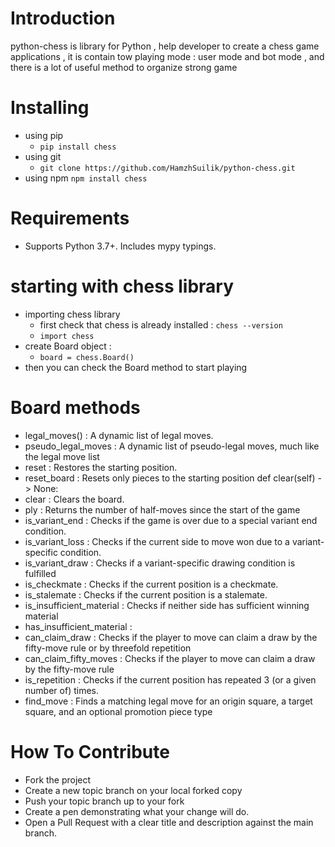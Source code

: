 # Introduction
python-chess is library for Python , help developer to create a chess game applications , it is contain tow playing mode : user mode and bot mode , and there is a lot of useful method to organize strong game

# Installing 
- using pip
    - `pip install chess`
- using git 
    - `git clone https://github.com/HamzhSuilik/python-chess.git`
- using npm
    `npm install chess`


# Requirements
- Supports Python 3.7+. Includes mypy typings.

# starting with chess library
- importing chess library 
    - first check that chess is already installed : `chess --version`
    - `import chess`
- create Board object :
    - `board = chess.Board()`
- then you can check the Board method to start playing

# Board methods 
- legal_moves() : A dynamic list of legal moves.
- pseudo_legal_moves : A dynamic list of pseudo-legal moves, much like the legal move list
- reset : Restores the starting position.
- reset_board : Resets only pieces to the starting position
    def clear(self) -> None:
- clear : Clears the board.
- ply : Returns the number of half-moves since the start of the game
- is_variant_end : Checks if the game is over due to a special variant end condition.
- is_variant_loss : Checks if the current side to move won due to a variant-specific condition.
- is_variant_draw : Checks if a variant-specific drawing condition is fulfilled
- is_checkmate : Checks if the current position is a checkmate.
- is_stalemate : Checks if the current position is a stalemate.
- is_insufficient_material : Checks if neither side has sufficient winning material
- has_insufficient_material : 
- can_claim_draw : Checks if the player to move can claim a draw by the fifty-move rule or by threefold repetition
- can_claim_fifty_moves :  Checks if the player to move can claim a draw by the fifty-move rule 
- is_repetition : Checks if the current position has repeated 3 (or a given number of) times.
- find_move : Finds a matching legal move for an origin square, a target square, and an optional promotion piece type

# How To Contribute
- Fork the project
- Create a new topic branch on your local forked copy
- Push your topic branch up to your fork
- Create a pen demonstrating what your change will do.
- Open a Pull Request with a clear title and description against the main branch.
